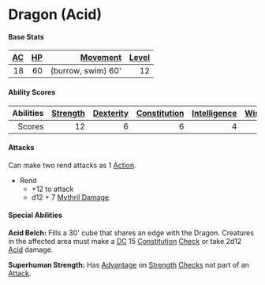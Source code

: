 # Dragon (Acid)

#### Base Stats

| [AC](../../../Player%20Characters/Derived%20Statistics/Armor%20Class.md) | [HP](../../../Player%20Characters/Derived%20Statistics/Health%20Points.md) | [Movement](../../../Game%20Procedures/Movement.md) | [Level](../../../Player%20Characters/Derived%20Statistics/Level.md) |
| -----------------------------------------------------------------------: | -------------------------------------------------------------------------: | -------------------------------------------------: | ------------------------------------------------------------------: |
|                                                                       18 |                                                                         60 |                                 (burrow, swim) 60' |                                                                  12 |
#### Ability Scores

| Abilities | [Strength](../../../Player%20Characters/Chosen%20Statistics/Strength.md) | [Dexterity](../../../Player%20Characters/Chosen%20Statistics/Dexterity.md) | [Constitution](../../../Player%20Characters/Chosen%20Statistics/Constitution.md) | [Intelligence](../../../Player%20Characters/Chosen%20Statistics/Intelligence.md) | [Wisdom](../../../Player%20Characters/Chosen%20Statistics/Wisdom.md)<br> | [Charisma](../../../Player%20Characters/Chosen%20Statistics/Charisma.md)<br> |
| --------: | -----------------------------------------------------------------------: | -------------------------------------------------------------------------: | -------------------------------------------------------------------------------: | -------------------------------------------------------------------------------: | -----------------------------------------------------------------------: | ---------------------------------------------------------------------------: |
|    Scores |                                                                       12 |                                                                          6 |                                                                                6 |                                                                                4 |                                                                        6 |                                                                            3 |
#### Attacks
Can make two rend attacks as 1 [Action](../../../Game%20Procedures/Action.md).

- Rend
	- +12 to attack
	- d12 + 7 [Mythril Damage](../../../Damage%20Types/Mythril%20Damage.md)
#### Special Abilities
**Acid Belch:** Fills a 30' cube that shares an edge with the Dragon. Creatures in the affected area must make a [DC](../../../Game%20Procedures/DC.md) 15 [Constitution](../../../Player%20Characters/Chosen%20Statistics/Constitution.md) [Check](../../../Game%20Procedures/Check.md) or take 2d12 [Acid](../../../Damage%20Types/Acid.md) damage.

**Superhuman Strength:** Has [Advantage](../../../Game%20Procedures/Dice%20Rolls/Advantage.md) on [Strength](../../../Player%20Characters/Chosen%20Statistics/Strength.md) [Checks](../../../Game%20Procedures/Check.md) not part of an [Attack](../../../Game%20Procedures/Attack.md).